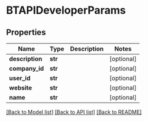 # BTAPIDeveloperParams

## Properties
Name | Type | Description | Notes
------------ | ------------- | ------------- | -------------
**description** | **str** |  | [optional] 
**company_id** | **str** |  | [optional] 
**user_id** | **str** |  | [optional] 
**website** | **str** |  | [optional] 
**name** | **str** |  | [optional] 

[[Back to Model list]](../README.md#documentation-for-models) [[Back to API list]](../README.md#documentation-for-api-endpoints) [[Back to README]](../README.md)


